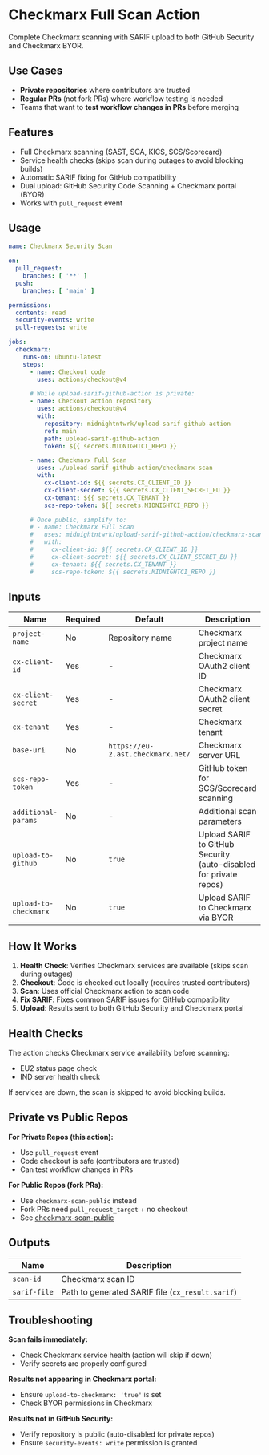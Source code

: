 # Checkmarx Full Scan Action

Complete Checkmarx scanning with SARIF upload to both GitHub Security and Checkmarx BYOR.

## Use Cases

- **Private repositories** where contributors are trusted
- **Regular PRs** (not fork PRs) where workflow testing is needed
- Teams that want to **test workflow changes in PRs** before merging

## Features

- Full Checkmarx scanning (SAST, SCA, KICS, SCS/Scorecard)
- Service health checks (skips scan during outages to avoid blocking builds)
- Automatic SARIF fixing for GitHub compatibility
- Dual upload: GitHub Security Code Scanning + Checkmarx portal (BYOR)
- Works with `pull_request` event

## Usage

```yaml
name: Checkmarx Security Scan

on:
  pull_request:
    branches: [ '**' ]
  push:
    branches: [ 'main' ]

permissions:
  contents: read
  security-events: write
  pull-requests: write

jobs:
  checkmarx:
    runs-on: ubuntu-latest
    steps:
      - name: Checkout code
        uses: actions/checkout@v4

      # While upload-sarif-github-action is private:
      - name: Checkout action repository
        uses: actions/checkout@v4
        with:
          repository: midnightntwrk/upload-sarif-github-action
          ref: main
          path: upload-sarif-github-action
          token: ${{ secrets.MIDNIGHTCI_REPO }}

      - name: Checkmarx Full Scan
        uses: ./upload-sarif-github-action/checkmarx-scan
        with:
          cx-client-id: ${{ secrets.CX_CLIENT_ID }}
          cx-client-secret: ${{ secrets.CX_CLIENT_SECRET_EU }}
          cx-tenant: ${{ secrets.CX_TENANT }}
          scs-repo-token: ${{ secrets.MIDNIGHTCI_REPO }}

      # Once public, simplify to:
      # - name: Checkmarx Full Scan
      #   uses: midnightntwrk/upload-sarif-github-action/checkmarx-scan@main
      #   with:
      #     cx-client-id: ${{ secrets.CX_CLIENT_ID }}
      #     cx-client-secret: ${{ secrets.CX_CLIENT_SECRET_EU }}
      #     cx-tenant: ${{ secrets.CX_TENANT }}
      #     scs-repo-token: ${{ secrets.MIDNIGHTCI_REPO }}
```

## Inputs

| Name | Required | Default | Description |
|------|----------|---------|-------------|
| `project-name` | No | Repository name | Checkmarx project name |
| `cx-client-id` | Yes | - | Checkmarx OAuth2 client ID |
| `cx-client-secret` | Yes | - | Checkmarx OAuth2 client secret |
| `cx-tenant` | Yes | - | Checkmarx tenant |
| `base-uri` | No | `https://eu-2.ast.checkmarx.net/` | Checkmarx server URL |
| `scs-repo-token` | Yes | - | GitHub token for SCS/Scorecard scanning |
| `additional-params` | No | - | Additional scan parameters |
| `upload-to-github` | No | `true` | Upload SARIF to GitHub Security (auto-disabled for private repos) |
| `upload-to-checkmarx` | No | `true` | Upload SARIF to Checkmarx via BYOR |

## How It Works

1. **Health Check**: Verifies Checkmarx services are available (skips scan during outages)
2. **Checkout**: Code is checked out locally (requires trusted contributors)
3. **Scan**: Uses official Checkmarx action to scan code
4. **Fix SARIF**: Fixes common SARIF issues for GitHub compatibility
5. **Upload**: Results sent to both GitHub Security and Checkmarx portal

## Health Checks

The action checks Checkmarx service availability before scanning:
- EU2 status page check
- IND server health check

If services are down, the scan is skipped to avoid blocking builds.

## Private vs Public Repos

**For Private Repos (this action):**
- Use `pull_request` event
- Code checkout is safe (contributors are trusted)
- Can test workflow changes in PRs

**For Public Repos (fork PRs):**
- Use `checkmarx-scan-public` instead
- Fork PRs need `pull_request_target` + no checkout
- See [checkmarx-scan-public](../checkmarx-scan-public/README.md)

## Outputs

| Name | Description |
|------|-------------|
| `scan-id` | Checkmarx scan ID |
| `sarif-file` | Path to generated SARIF file (`cx_result.sarif`) |

## Troubleshooting

**Scan fails immediately:**
- Check Checkmarx service health (action will skip if down)
- Verify secrets are properly configured

**Results not appearing in Checkmarx portal:**
- Ensure `upload-to-checkmarx: 'true'` is set
- Check BYOR permissions in Checkmarx

**Results not in GitHub Security:**
- Verify repository is public (auto-disabled for private repos)
- Ensure `security-events: write` permission is granted
